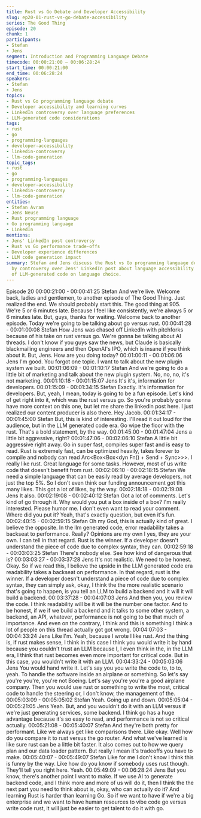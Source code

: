 ```yaml
---
title: Rust vs Go Debate and Developer Accessibility
slug: ep20-01-rust-vs-go-debate-accessibility
series: The Good Thing
episode: 20
chunk: 1
participants:
- Stefan
- Jens
segment: Introduction and Programming Language Debate
timecode: 00:00:21:00 – 00:06:28:24
start_time: 00:00:21:00
end_time: 00:06:28:24
speakers:
- Stefan
- Jens
topics:
- Rust vs Go programming language debate
- Developer accessibility and learning curves
- LinkedIn controversy over language preferences
- LLM-generated code considerations
tags:
- rust
- go
- programming-languages
- developer-accessibility
- linkedin-controversy
- llm-code-generation
topic_tags:
- rust
- go
- programming-languages
- developer-accessibility
- linkedin-controversy
- llm-code-generation
entities:
- Stefan Avram
- Jens Neuse
- Rust programming language
- Go programming language
- LinkedIn
mentions:
- Jens' LinkedIn post controversy
- Rust vs Go performance trade-offs
- Developer experience differences
- LLM code generation impact
summary: Stefan and Jens discuss the Rust vs Go programming language debate, sparked
  by controversy over Jens' LinkedIn post about language accessibility and the impact
  of LLM-generated code on language choice.
---
```

Episode 20
00:00:21:00 - 00:00:41:25
Stefan
And we're live. Welcome back, ladies and gentlemen, to another episode of The Good Thing.
Just realized the end. We should probably start this. The good thing at 905. We're 5 or 6
minutes late. Because I feel like consistently, we're always 5 or 6 minutes late. But, guys, thanks
for waiting. Welcome back to another episode. Today we're going to be talking about go versus
rust.
00:00:41:28 - 00:01:00:08
Stefan
How Jens was chased off LinkedIn with pitchforks because of his take on rust versus go. We're
gonna be talking about AI threads. I don't know if you guys saw the news, but Claude is
basically blackmailing engineers and then OpenAI's IPO, which is insane if you think about it.
But, Jens. How are you doing today?
00:01:00:11 - 00:01:06:06
Jens
I'm good. You forgot one topic. I want to talk about the new plugin system we built.
00:01:06:09 - 00:01:10:17
Stefan
And we're going to do a little bit of marketing and talk about the new plugin system. No, no, no,
it's not marketing.
00:01:10:18 - 00:01:15:07
Jens
It's it's, information for developers.
00:01:15:09 - 00:01:34:15
Stefan
Exactly. It's information for developers. But, yeah, I mean, today is going to be a fun episode.
Let's kind of get right into it, which was the rust versus go. So you're probably gonna have more
context on this one, but let me share the linkedin post here. I just realized our content producer
is also there. Hey Jacob.
00:01:34:17 - 00:01:45:00
Stefan
But, this is kind of interesting. I'll read it out loud for the audience, but in the LLM generated
code era. Go wipe the floor with the rust. That's a bold statement, by the way.
00:01:45:00 - 00:01:47:04
Jens
a little bit aggressive, right?
00:01:47:06 - 00:02:06:10
Stefan
A little bit aggressive right away. Go in super fast, compiles super fast and is easy to read. Rust
is extremely fast, can be optimized heavily, takes forever to compile and nobody can read
Arc<Box<Box<dyn Fn() + Send + Sync>>>. I really like rust. Great language for some tasks.
However, most of us write code that doesn't benefit from rust.
00:02:06:10 - 00:02:18:15
Stefan
We need a simple language that can be easily read by average developers, not just the top 5%.
So I don't even think our funding announcement got this many likes. This got a lot of likes, by
the way.
00:02:18:18 - 00:02:19:08
Jens
It also.
00:02:19:08 - 00:02:40:12
Stefan
Got a lot of comments. Let's kind of go through it. Why would you put a box inside of a box? I'm
really interested. Please humor me. I don't even want to read your comment. Where did you put
it? Yeah, that's exactly question, but even it's fun.
00:02:40:15 - 00:02:59:15
Stefan
Oh my God, this is actually kind of great. I believe the opposite. In the llm generated code, error
readability takes a backseat to performance. Really? Opinions are my own I yes, they are your
own. I can tell in that regard. Rust is the winner. If a developer doesn't understand the piece of
code due to complex syntax, they can.
00:02:59:18 - 00:03:03:25
Stefan
There's nobody else. See how kind of dangerous that is?
00:03:03:27 - 00:03:37:28
Jens
It's not realistic. We need to be honest. Okay. So if we read this, I believe the upside in the LLM
generated code era readability takes a backseat on performance. In that regard, rust is the
winner. If a developer doesn't understand a piece of code due to complex syntax, they can
simply ask, okay, I think the the more realistic scenario that's going to happen, is you tell an LLM
to build a backend and it will it will build a backend.
00:03:37:28 - 00:04:07:03
Jens
And then you, you review the code. I think readability will be it will be the number one factor.
And to be honest, if we if we build a backend and it talks to some other system, a backend, an
API, whatever, performance is not going to be that much of importance. And even on the
contrary, I think and this is something I think a lot of people on this thread actually got got
wrong.
00:04:07:03 - 00:04:33:24
Jens
Like I'm. Yeah, because I wrote I like rust. And the thing is, if rust makes sense, I think in this
case I think you would write it by hand because you couldn't trust an LLM because I, I even
think in the, in the LLM era, I think that rust becomes even more important for critical code. But
in this case, you wouldn't write it with an LLM.
00:04:33:24 - 00:05:03:06
Jens
You would hand write it. Let's say you you write the code to, to to, yeah. To handle the software
inside an airplane or something. So let's say you're you're, you're not Boeing. Let's say you're
you're a good airplane company. Then you would use rust or something to write the most,
critical code to handle the steering or, I don't know, the management of the.
00:05:03:09 - 00:05:05:02
Stefan
Yeah. Going up and down.
00:05:05:04 - 00:05:21:05
Jens
Yeah. But, and you wouldn't do it with an LLM versus if we're just generating services, some
backend. I think go has a huge advantage because it's so easy to read, and performance is not
so critical actually.
00:05:21:08 - 00:05:40:07
Stefan
And they're both pretty for performant. Like we always get like comparisons there. Like okay.
Well how do you compare it to rust versus the go router. And what we've learned is like sure rust
can be a little bit faster. It also comes out to how we query plan and our data loader pattern. But
really I mean it's tradeoffs you have to make.
00:05:40:07 - 00:05:49:07
Stefan
Like for me I don't know I think this is funny by the way. Like how do you know if somebody uses
rust though. They'll tell you right here. Yeah.
00:05:49:09 - 00:06:28:24
Jens
But you know, there's another point I want to make. If we use AI to generate backend code, and
I think more and more of us will do it, then I think the the next part you need to think about is,
okay, who can actually do it? And learning Rust is harder than learning Go. So if we want to
have if we're a big enterprise and we want to have human resources to vibe code go versus
write code rust, it will just be easier to get talent to do it with go.
